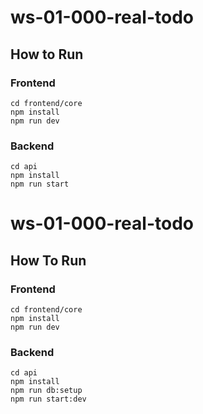 # ws-01-000-real-todo


## How to Run

### Frontend

```
cd frontend/core
npm install
npm run dev
```

### Backend

```
cd api
npm install
npm run start
```
# ws-01-000-real-todo


## How To Run

### Frontend

```
cd frontend/core
npm install
npm run dev
```

### Backend

```
cd api
npm install
npm run db:setup
npm run start:dev
```

